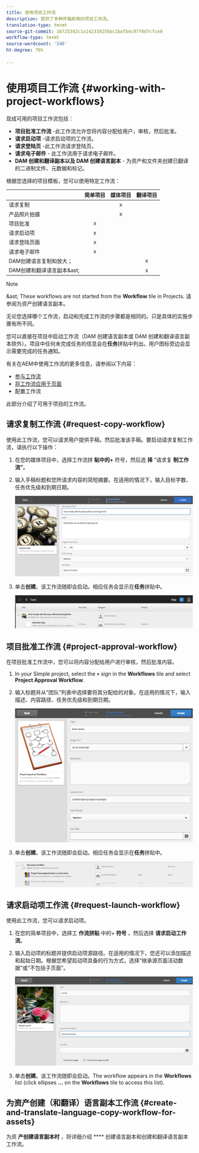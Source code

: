 ```yaml
---
title: 使用项目工作流
description: 提供了多种开箱即用的项目工作流。
translation-type: tm+mt
source-git-commit: 16725342c1a14231025bbc1bafb4c97f0d7cfce8
workflow-type: tm+mt
source-wordcount: '546'
ht-degree: 76%

---
```



# 使用项目工作流 {#working-with-project-workflows}

现成可用的项目工作流包括：

* **项目批准工作流** -此工作流允许您将内容分配给用户，审核，然后批准。
* **请求启动项** -请求启动项的工作流。
* **请求登陆页** -此工作流请求登陆页。
* **请求电子邮件** - 此工作流用于请求电子邮件。
* **DAM 创建和翻译副本以及 DAM 创建语言副本** - 为资产和文件夹创建已翻译的二进制文件、元数据和标记。

根据您选择的项目模板，您可以使用特定工作流：

|  | **简单项目** | **媒体项目** | **翻译项目** |
|---|:-:|:-:|:-:|
| 请求复制 |  | x |  |
| 产品照片拍摄 |  | x |  |
| 项目批准 | x |  |  |
| 请求启动项 | x |  |  |
| 请求登陆页面 | x |  |  |
| 请求电子邮件 | x |  |  |
| DAM创建语言复制和放大； |  |  | x |
| DAM创建和翻译语言副本&amp;ast; |  |  | x |

>[!NOTE]
>
>&amp;ast; These workflows are not started from the **Workflow** tile in Projects. 请参阅为资产创建语言副本。
<!--
>&ast; These workflows are not started from the **Workflow** tile in Projects. See [Creating Language Copies for Assets.](/help/sites-administering/tc-manage.md)
-->

无论您选择哪个工作流，启动和完成工作流的步骤都是相同的。只是具体的实施步骤有所不同。

您可以直接在项目中启动工作流（DAM 创建语言副本或 DAM 创建和翻译语言副本除外）。项目中任何未完成任务的信息会在&#x200B;**任务**&#x200B;拼贴中列出。用户图标旁边会显示需要完成的任务通知。

有关在AEM中使用工作流的更多信息，请参阅以下内容：

* [参与工作流](/help/sites-cloud/authoring/workflows/participating.md)
* [将工作流应用于页面](/help/sites-cloud/authoring/workflows/applying.md)
* 配置工作流 <!--* [Configuring workflows](/help/sites-administering/workflows.md)-->

此部分介绍了可用于项目的工作流。

## 请求复制工作流 {#request-copy-workflow}

使用此工作流，您可以请求用户提供手稿，然后批准该手稿。要启动请求复制工作流，请执行以下操作：

1. 在您的媒体项目中，选择工作流拼 **贴中的+** 符号，然后选 **择** “请求复 **制工作流”**。
1. 输入手稿标题和您所请求内容的简短摘要。在适用的情况下，输入目标字数、任务优先级和到期日期。

   ![请求复制工作流](/help/sites-cloud/authoring/assets/projects-request-copy.png)

1. 单击&#x200B;**创建**。该工作流随即会启动。相应任务会显示在&#x200B;**任务**&#x200B;拼贴中。

   ![已添加请求副本](/help/sites-cloud/authoring/assets/projects-request-copy-add.png)

## 项目批准工作流 {#project-approval-workflow}

在项目批准工作流中，您可以将内容分配给用户进行审核，然后批准内容。

1. In your Simple project, select the **`+`** sign in the **Workflows** tile and select **Project Approval Workflow**.
1. 输入标题并从“团队”列表中选择要将其分配给的对象。在适用的情况下，输入描述、内容路径、任务优先级和到期日期。

   ![请求批准](/help/sites-cloud/authoring/assets/projects-approval.png)

1. 单击&#x200B;**创建**。该工作流随即会启动。相应任务会显示在&#x200B;**任务**&#x200B;拼贴中。

   ![已添加请求批准](/help/sites-cloud/authoring/assets/projects-approval-add.png)

## 请求启动项工作流 {#request-launch-workflow}

使用此工作流，您可以请求启动项。

1. 在您的简单项目中，选择工 **作流拼贴** 中的+ **符号** ，然后选择 **请求启动工作流**。
1. 输入启动项的标题并提供启动项源路径。在适用的情况下，您还可以添加描述和起始日期。根据您希望启动项具备的行为方式，选择“继承源页面活动数据”或“不包括子页面”。

   ![请求启动](/help/sites-cloud/authoring/assets/projects-request-launch.png)

1. 单击&#x200B;**创建**。该工作流随即会启动。The workflow appears in the **Workflows** list (click ellipses **...** on the **Workflows** tile to access this list).

## 为资产创建（和翻译）语言副本工作流 {#create-and-translate-language-copy-workflow-for-assets}

为资 **产创建语言副本时** ，将详细介绍 **** 创建语言副本和创建和翻译语言副本工作流。
